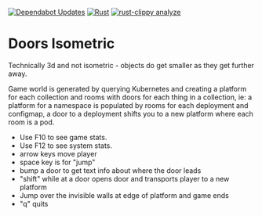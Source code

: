 [![Dependabot Updates](https://github.com/navicore/doors-isometric/actions/workflows/dependabot/dependabot-updates/badge.svg)](https://github.com/navicore/doors-isometric/actions/workflows/dependabot/dependabot-updates) [![Rust](https://github.com/navicore/doors-isometric/actions/workflows/rust.yml/badge.svg)](https://github.com/navicore/doors-isometric/actions/workflows/rust.yml) [![rust-clippy analyze](https://github.com/navicore/doors-isometric/actions/workflows/rust-clippy.yml/badge.svg)](https://github.com/navicore/doors-isometric/actions/workflows/rust-clippy.yml)

Doors Isometric
================

Technically 3d and not isometric - objects do get smaller as they get further
away.

Game world is generated by querying Kubernetes and creating a platform for each
collection and rooms with doors for each thing in a collection, ie: a platform
for a namespace is populated by rooms for each deployment and configmap, a door
to a deployment shifts you to a new platform where each room is a pod.

* Use F10 to see game stats.
* Use F12 to see system stats.
* arrow keys move player
* space key is for "jump"
* bump a door to get text info about where the door leads
* "shift" while at a door opens door and transports player to a new platform
* Jump over the invisible walls at edge of platform and game ends
* "q" quits

